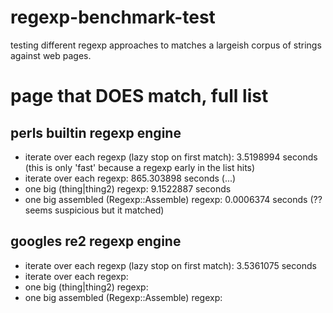 regexp-benchmark-test
=====================

testing different regexp approaches to matches a largeish corpus of strings against web pages.

page that DOES match, full list 
========================================

perls builtin regexp engine
---------------------------
* iterate over each regexp (lazy stop on first match): 3.5198994 seconds (this is only 'fast' because a regexp early in the list hits)
* iterate over each regexp: 865.303898 seconds (...)
* one big (thing|thing2) regexp: 9.1522887 seconds
* one big assembled (Regexp::Assemble) regexp: 0.0006374 seconds (?? seems suspicious but it matched)

googles re2 regexp engine
-------------------------
* iterate over each regexp (lazy stop on first match): 3.5361075 seconds
* iterate over each regexp: 
* one big (thing|thing2) regexp:
* one big assembled (Regexp::Assemble) regexp:


